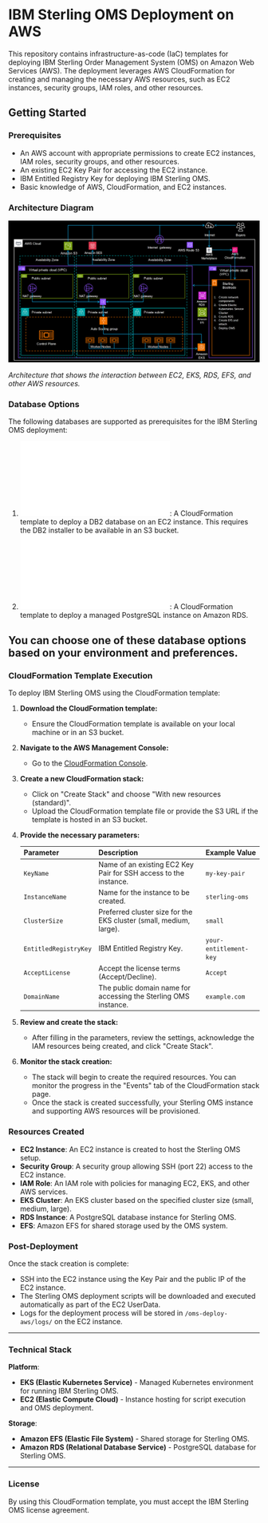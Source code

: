 # IBM Sterling OMS Deployment on AWS

This repository contains infrastructure-as-code (IaC) templates for deploying IBM Sterling Order Management System (OMS) on Amazon Web Services (AWS). The deployment leverages AWS CloudFormation for creating and managing the necessary AWS resources, such as EC2 instances, security groups, IAM roles, and other resources.

## Getting Started

### Prerequisites

- An AWS account with appropriate permissions to create EC2 instances, IAM roles, security groups, and other resources.
- An existing EC2 Key Pair for accessing the EC2 instance.
- IBM Entitled Registry Key for deploying IBM Sterling OMS.
- Basic knowledge of AWS, CloudFormation, and EC2 instances.

### Architecture Diagram

![Architecture Diagram](images/Deployment_Architecture.png)

*Architecture that shows the interaction between EC2, EKS, RDS, EFS, and other AWS resources.*

### Database Options

The following databases are supported as prerequisites for the IBM Sterling OMS deployment:

1. ![**DB2 on EC2**](db2/DB2_README.md): A CloudFormation template to deploy a DB2 database on an EC2 instance. This requires the DB2 installer to be available in an S3 bucket.
2. ![**PostgreSQL on RDS**](postgresql/postgresql_README.md): A CloudFormation template to deploy a managed PostgreSQL instance on Amazon RDS.

You can choose one of these database options based on your environment and preferences.
---
### CloudFormation Template Execution

To deploy IBM Sterling OMS using the CloudFormation template:

1. **Download the CloudFormation template:**
   - Ensure the CloudFormation template is available on your local machine or in an S3 bucket.

2. **Navigate to the AWS Management Console:**
   - Go to the [CloudFormation Console](https://console.aws.amazon.com/cloudformation).

3. **Create a new CloudFormation stack:**
   - Click on "Create Stack" and choose "With new resources (standard)".
   - Upload the CloudFormation template file or provide the S3 URL if the template is hosted in an S3 bucket.

4. **Provide the necessary parameters:**

   | Parameter             | Description                                                                 | Example Value      |
   |-----------------------|-----------------------------------------------------------------------------|--------------------|
   | `KeyName`             | Name of an existing EC2 Key Pair for SSH access to the instance.             | `my-key-pair`      |
   | `InstanceName`        | Name for the instance to be created.                                     | `sterling-oms` |
   | `ClusterSize`         | Preferred cluster size for the EKS cluster (small, medium, large).           | `small`            |
   | `EntitledRegistryKey` | IBM Entitled Registry Key.                                                   | `your-entitlement-key` |
   | `AcceptLicense`       | Accept the license terms (Accept/Decline).                                   | `Accept`           |
   | `DomainName`          | The public domain name for accessing the Sterling OMS instance.              | `example.com`      |

5. **Review and create the stack:**
   - After filling in the parameters, review the settings, acknowledge the IAM resources being created, and click "Create Stack".

6. **Monitor the stack creation:**
   - The stack will begin to create the required resources. You can monitor the progress in the "Events" tab of the CloudFormation stack page.
   - Once the stack is created successfully, your Sterling OMS instance and supporting AWS resources will be provisioned.

### Resources Created

- **EC2 Instance**: An EC2 instance is created to host the Sterling OMS setup.
- **Security Group**: A security group allowing SSH (port 22) access to the EC2 instance.
- **IAM Role**: An IAM role with policies for managing EC2, EKS, and other AWS services.
- **EKS Cluster**: An EKS cluster based on the specified cluster size (small, medium, large).
- **RDS Instance**: A PostgreSQL database instance for Sterling OMS.
- **EFS**: Amazon EFS for shared storage used by the OMS system.

### Post-Deployment

Once the stack creation is complete:

- SSH into the EC2 instance using the Key Pair and the public IP of the EC2 instance.
- The Sterling OMS deployment scripts will be downloaded and executed automatically as part of the EC2 UserData.
- Logs for the deployment process will be stored in `/oms-deploy-aws/logs/` on the EC2 instance.

---

### Technical Stack

**Platform**:  
- **EKS (Elastic Kubernetes Service)** - Managed Kubernetes environment for running IBM Sterling OMS.
- **EC2 (Elastic Compute Cloud)** - Instance hosting for script execution and OMS deployment.

**Storage**:  
- **Amazon EFS (Elastic File System)** - Shared storage for Sterling OMS.
- **Amazon RDS (Relational Database Service)** - PostgreSQL database for Sterling OMS.

---

### License

By using this CloudFormation template, you must accept the IBM Sterling OMS license agreement.

